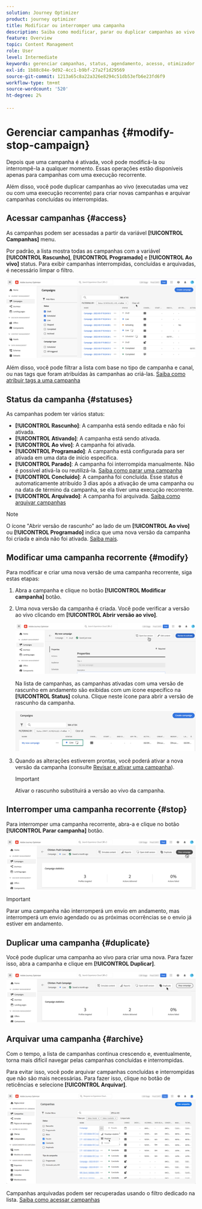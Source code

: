 ```yaml
---
solution: Journey Optimizer
product: journey optimizer
title: Modificar ou interromper uma campanha
description: Saiba como modificar, parar ou duplicar campanhas ao vivo no Journey Optimizer
feature: Overview
topic: Content Management
role: User
level: Intermediate
keywords: gerenciar campanhas, status, agendamento, acesso, otimizador
exl-id: 1b88c84e-9d92-4cc1-b9bf-27a2f1d29569
source-git-commit: 1213a65c8a22a326e8294c51db53efb6e23fd6f9
workflow-type: tm+mt
source-wordcount: '520'
ht-degree: 2%

---
```


# Gerenciar campanhas {#modify-stop-campaign}

Depois que uma campanha é ativada, você pode modificá-la ou interrompê-la a qualquer momento. Essas operações estão disponíveis apenas para campanhas com uma execução recorrente.

Além disso, você pode duplicar campanhas ao vivo (executadas uma vez ou com uma execução recorrente) para criar novas campanhas e arquivar campanhas concluídas ou interrompidas.

## Acessar campanhas {#access}

As campanhas podem ser acessadas a partir da variável **[!UICONTROL Campanhas]** menu.

Por padrão, a lista mostra todas as campanhas com a variável **[!UICONTROL Rascunho]**, **[!UICONTROL Programado]** e **[!UICONTROL Ao vivo]** status. Para exibir campanhas interrompidas, concluídas e arquivadas, é necessário limpar o filtro.

![](assets/create-campaign-list.png)

Além disso, você pode filtrar a lista com base no tipo de campanha e canal, ou nas tags que foram atribuídas às campanhas ao criá-las. [Saiba como atribuir tags a uma campanha](create-campaign.md#create)

## Status da campanha {#statuses}

As campanhas podem ter vários status:

* **[!UICONTROL Rascunho]**: A campanha está sendo editada e não foi ativada.
* **[!UICONTROL Ativando]**: A campanha está sendo ativada.
* **[!UICONTROL Ao vivo]**: A campanha foi ativada.
* **[!UICONTROL Programado]**: A campanha está configurada para ser ativada em uma data de início específica.
* **[!UICONTROL Parado]**: A campanha foi interrompida manualmente. Não é possível ativá-la ou reutilizá-la. [Saiba como parar uma campanha](modify-stop-campaign.md#stop)
* **[!UICONTROL Concluído]**: A campanha foi concluída. Esse status é automaticamente atribuído 3 dias após a ativação de uma campanha ou na data de término da campanha, se ela tiver uma execução recorrente.
* **[!UICONTROL Arquivado]**: A campanha foi arquivada. [Saiba como arquivar campanhas](modify-stop-campaign.md#archive)

>[!NOTE]
>
>O ícone &quot;Abrir versão de rascunho&quot; ao lado de um **[!UICONTROL Ao vivo]** ou **[!UICONTROL Programado]** indica que uma nova versão da campanha foi criada e ainda não foi ativada. [Saiba mais](modify-stop-campaign.md#modify).

## Modificar uma campanha recorrente {#modify}

Para modificar e criar uma nova versão de uma campanha recorrente, siga estas etapas:

1. Abra a campanha e clique no botão **[!UICONTROL Modificar campanha]** botão.

1. Uma nova versão da campanha é criada. Você pode verificar a versão ao vivo clicando em **[!UICONTROL Abrir versão ao vivo]**.

   ![](assets/create-campaign-draft.png)

   Na lista de campanhas, as campanhas ativadas com uma versão de rascunho em andamento são exibidas com um ícone específico na **[!UICONTROL Status]** coluna. Clique neste ícone para abrir a versão de rascunho da campanha.

   ![](assets/create-campaign-edit-list.png)

1. Quando as alterações estiverem prontas, você poderá ativar a nova versão da campanha (consulte [Revisar e ativar uma campanha](create-campaign.md#review-activate)).

   >[!IMPORTANT]
   >
   >Ativar o rascunho substituirá a versão ao vivo da campanha.

## Interromper uma campanha recorrente {#stop}

Para interromper uma campanha recorrente, abra-a e clique no botão **[!UICONTROL Parar campanha]** botão.

![](assets/create-campaign-stop.png)

>[!IMPORTANT]
>
>Parar uma campanha não interromperá um envio em andamento, mas interromperá um envio agendado ou as próximas ocorrências se o envio já estiver em andamento.

<!-- inbound campaign (inapp): can stop and resume -->

## Duplicar uma campanha {#duplicate}

Você pode duplicar uma campanha ao vivo para criar uma nova. Para fazer isso, abra a campanha e clique em **[!UICONTROL Duplicar]**.

![](assets/create-campaign-duplicate.png)

## Arquivar uma campanha {#archive}

Com o tempo, a lista de campanhas continua crescendo e, eventualmente, torna mais difícil navegar pelas campanhas concluídas e interrompidas.

Para evitar isso, você pode arquivar campanhas concluídas e interrompidas que não são mais necessárias. Para fazer isso, clique no botão de reticências e selecione **[!UICONTROL Arquivar]**.

![](assets/create-campaign-archive.png)

Campanhas arquivadas podem ser recuperadas usando o filtro dedicado na lista. [Saiba como acessar campanhas](get-started-with-campaigns.md#access)
